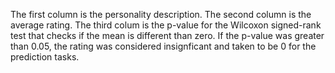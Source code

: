 The first column is the personality description. The second column is the average rating. The third colum is the p-value for the Wilcoxon signed-rank test that checks if the mean is different than zero. If the p-value was greater than 0.05, the rating was considered insignficant and taken to be 0 for the prediction tasks.
